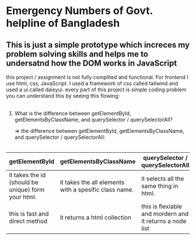# Emergency Numbers of Govt. helpline of Bangladesh

 ## This is just a simple prototype which increces my problem solving skills and helps me to undersatnd how the DOM works in JavaScript

 this project / assignment is not fully complited and functional. For frontend I use html, css, JavaScript. I used a framework of css called tailwind and used a ui called daisyui.
 every part of this project is simple coding problem you can understand this by seeing this flowing: <br> <br>

 1. What is the difference between getElementById, getElementsByClassName, and querySelector / querySelectorAll?
    
    => the difference between getElementById, getElementsByClassName, and querySelector / querySelectorAll: <br> <br>

  | getElementById | getElementsByClassName | querySelector / querySelectorAll |
  |----------------|------------------------|----------------------------------|
  | it takes the id (should be unique) form your html.    | it takes the all elements with a spesific class name.   | it selects all the same thing in html.   |
  | this is fast and direct method    | it returns a html collection   | this is flexiable and mordern and it returns a node list   |

 
